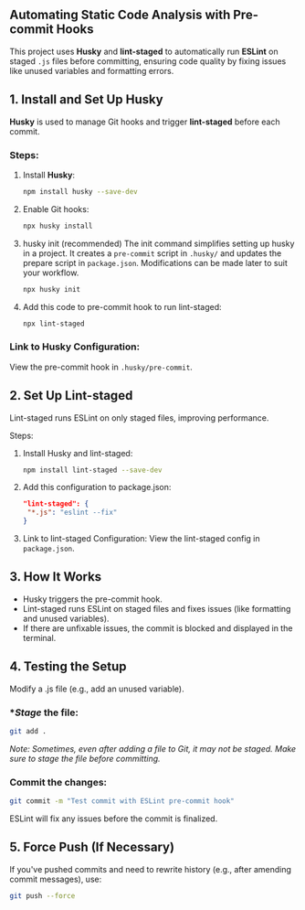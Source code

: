 ## Automating Static Code Analysis with Pre-commit Hooks

This project uses **Husky** and **lint-staged** to automatically run **ESLint** on staged `.js` files before committing, ensuring code quality by fixing issues like unused variables and formatting errors.

## 1. Install and Set Up Husky

**Husky** is used to manage Git hooks and trigger **lint-staged** before each commit.

### Steps:
1. Install **Husky**:

   ```bash
   npm install husky --save-dev
   ```
2. Enable Git hooks:

   ```bash
   npx husky install
   ```
3. husky init (recommended)
The init command simplifies setting up husky in a project. It creates a `pre-commit` script in `.husky/` and updates the prepare script in `package.json`. Modifications can be made later to suit your workflow.

   ```bash
   npx husky init
   ```

4. Add this code to pre-commit hook to run lint-staged:

   ```bash
   npx lint-staged
   ```

### Link to Husky Configuration:
View the pre-commit hook in `.husky/pre-commit`.

## 2. Set Up Lint-staged
Lint-staged runs ESLint on only staged files, improving performance.

Steps:
1. Install Husky and lint-staged:

   ```bash
   npm install lint-staged --save-dev
   ```
2. Add this configuration to package.json:
   ```json
   "lint-staged": {
    "*.js": "eslint --fix"
   }
   ```
3. Link to lint-staged Configuration:
View the lint-staged config in `package.json`.

## 3. How It Works
- Husky triggers the pre-commit hook.
- Lint-staged runs ESLint on staged files and fixes issues (like formatting and unused variables).
- If there are unfixable issues, the commit is blocked and displayed in the terminal.

## 4. Testing the Setup
Modify a .js file (e.g., add an unused variable).

### **Stage* the file:
```bash
git add .
``` 
*Note: Sometimes, even after adding a file to Git, it may not be staged. Make sure to stage the file before committing.*
### Commit the changes:
```bash
git commit -m "Test commit with ESLint pre-commit hook"
```
ESLint will fix any issues before the commit is finalized.

## 5. Force Push (If Necessary)
If you've pushed commits and need to rewrite history (e.g., after amending commit messages), use:
```bash
git push --force
```